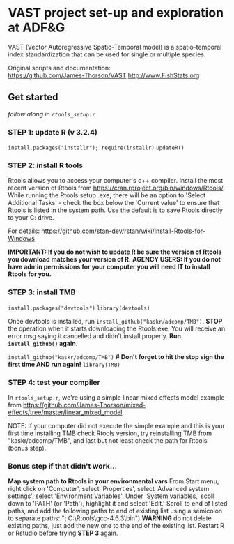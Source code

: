 # VAST project set-up and exploration at ADF&G

VAST (Vector Autoregressive Spatio-Temporal model) is a spatio-temporal index standardization that can be used for single or multiple species. 

Original scripts and documentation:  
https://github.com/James-Thorson/VAST
http://www.FishStats.org

## Get started

*follow along in `rtools_setup.r`* 

### STEP 1: update R (v 3.2.4)
`install.packages("installr"); require(installr)`
`updateR()`

### STEP 2: install R tools
Rtools allows you to access your computer's c++ compiler. Install the most recent version of Rtools from https://cran.rproject.org/bin/windows/Rtools/. While running the Rtools setup .exe, there will be an option to 'Select Additional Tasks' - check the box below the 'Current value' to ensure that Rtools is listed in the system path. Use the default is to save Rtools directly to your C: drive. 

For details: https://github.com/stan-dev/rstan/wiki/Install-Rtools-for-Windows 

**IMPORTANT: If you do not wish to update R be sure the version of Rtools you download matches your version of R.**
**AGENCY USERS: If you do not have admin permissions for your computer you will need IT to install Rtools for you.**
### STEP 3: install TMB

`install.packages("devtools")`
`library(devtools)`

Once devtools is installed, run `install_github("kaskr/adcomp/TMB")`. **STOP** the operation when it starts downloading the Rtools.exe. You will receive an error msg saying it cancelled and didn't install properly. **Run `install_github()` again**. 

`install_github("kaskr/adcomp/TMB")` **# Don't forget to hit the stop sign the first time AND run again!**
`library(TMB)`

### STEP 4: test your compiler 
In `rtools_setup.r`, we're using a simple linear mixed effects model example from https://github.com/James-Thorson/mixed-effects/tree/master/linear_mixed_model. 

NOTE: If your computer did not execute the simple example and this is your first time installing TMB check Rtools version, try reinstalling TMB from "kaskr/adcomp/TMB", and last but not least check the path for Rtools (bonus step). 

### Bonus step if that didn't work... 
**Map system path to Rtools in your environmental vars**
From Start menu,  right click on 'Computer', select 'Properties', select 'Advanced system  settings', select 'Environment Variables'. Under 'System variables,' scoll down to 'PATH' (or 'Path'), highlight it and select 'Edit.' Scroll to end of listed paths, and add the following paths to end of existing list using a semicolon to separate paths: "; C:\Rtools\gcc-4.6.3\bin") **WARNING** do not delete existing paths, just add the new one to the end of the existing list. Restart R or Rstudio before trying **STEP 3** again.


